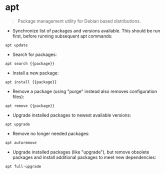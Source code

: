 # apt

> Package management utility for Debian based distributions. 

- Synchronize list of packages and versions available. This should be run first, before running subsequent apt commands:

`apt update`

- Search for packages:

`apt search {{package}}`

- Install a new package:

`apt install {{package}}`

- Remove a package (using "purge" instead also removes configuration files):

`apt remove {{package}}`

- Upgrade installed packages to newest available versions:

`apt upgrade`

- Remove no longer needed packages:

`apt autoremove`

- Upgrade installed packages (like "upgrade"), but remove obsolete packages and install additional packages to meet new dependencies:

`apt full-upgrade`
